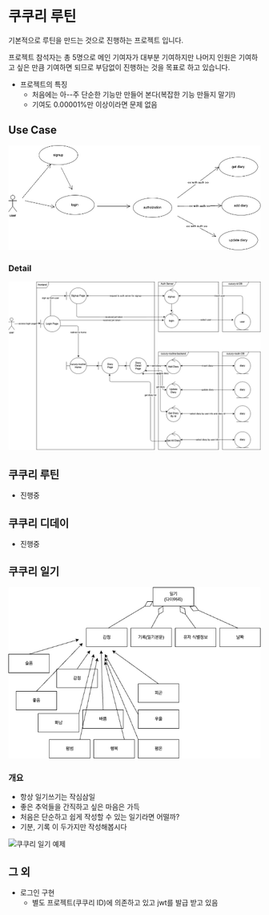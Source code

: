 
# 쿠쿠리 루틴
기본적으로 루틴을 만드는 것으로 진행하는 프로젝트 입니다.

프로젝트 참석자는 총 5명으로
메인 기여자가 대부분 기여하지만
나머지 인원은 기여하고 싶은 만큼 기여하면 되므로 
부담없이 진행하는 것을 목표로 하고 있습니다.

- 프로젝트의 특징
  - 처음에는 아--주 단순한 기능만 만들어 본다(복잡한 기능 만들지 말기!)
  - 기여도 0.00001%만 이상이라면 문제 없음

## Use Case
![](./docs/cucury-routine.usecase.png) 

### Detail
![](./docs/cucury-routine.robustness.png) 

## 쿠쿠리 루틴
- 진행중
## 쿠쿠리 디데이
- 진행중
## 쿠쿠리 일기

![](./docs/diary.domain.png)

### 개요
- 항상 일기쓰기는 작심삼일
- 좋은 추억들을 간직하고 싶은 마음은 가득
- 처음은 단순하고 쉽게 작성할 수 있는 일기라면 어떨까?
- 기분, 기록 이 두가지만 작성해봅시다

![쿠쿠리 일기 예제](./cal_v2.gif)



## 그 외
- 로그인 구현
  - 별도 프로젝트(쿠쿠리 ID)에 의존하고 있고 jwt를 발급 받고 있음



